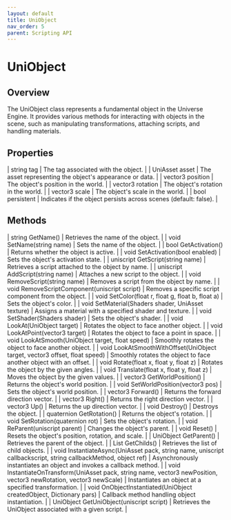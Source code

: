 ```yaml
---
layout: default
title: UniObject
nav_order: 5
parent: Scripting API
---
```

# UniObject

## Overview

The UniObject class represents a fundamental object in the Universe Engine. It provides various methods for interacting with objects in the scene, such as manipulating transformations, attaching scripts, and handling materials.

## Properties

| string tag | The tag associated with the object. |
| UniAsset asset | The asset representing the object's appearance or data. |
| vector3 position | The object's position in the world. |
| vector3 rotation | The object's rotation in the world. |
| vector3 scale | The object's scale in the world. |
| bool persistent | Indicates if the object persists across scenes (default: false). |

## Methods

| string GetName() | Retrieves the name of the object. |
| void SetName(string name) | Sets the name of the object. |
| bool GetActivation() | Returns whether the object is active. |
| void SetActivation(bool enabled) | Sets the object's activation state. |
| uniscript GetScript(string name) | Retrieves a script attached to the object by name. |
| uniscript AddScript(string name) | Attaches a new script to the object. |
| void RemoveScript(string name) | Removes a script from the object by name. |
| void RemoveScriptComponent(uniscript script) | Removes a specific script component from the object. |
| void SetColor(float r, float g, float b, float a) | Sets the object's color. |
| void SetMaterial(Shaders shader, UniAsset texture) | Assigns a material with a specified shader and texture. |
| void SetShader(Shaders shader) | Sets the object's shader. |
| void LookAt(UniObject target) | Rotates the object to face another object. |
| void LookAtPoint(vector3 target) | Rotates the object to face a point in space. |
| void LookAtSmooth(UniObject target, float speed) | Smoothly rotates the object to face another object. |
| void LookAtSmoothWithOffset(UniObject target, vector3 offset, float speed) | Smoothly rotates the object to face another object with an offset. |
| void Rotate(float x, float y, float z) | Rotates the object by the given angles. |
| void Translate(float x, float y, float z) | Moves the object by the given values. |
| vector3 GetWorldPosition() | Returns the object's world position. |
| void SetWorldPosition(vector3 pos) | Sets the object's world position. |
| vector3 Forward() | Returns the forward direction vector. |
| vector3 Right() | Returns the right direction vector. |
| vector3 Up() | Returns the up direction vector. |
| void Destroy() | Destroys the object. |
| quaternion GetRotation() | Returns the object's rotation. |
| void SetRotation(quaternion rot) | Sets the object's rotation. |
| void ReParent(uniscript parent) | Changes the object's parent. |
| void Reset() | Resets the object's position, rotation, and scale. |
| UniObject GetParent() | Retrieves the parent of the object. |
| List GetChilds() | Retrieves the list of child objects. |
| void InstantiateAsync(UniAsset pack, string name, uniscript callbackscript, string callbackMethod, object ref) | Asynchronously instantiates an object and invokes a callback method. |
| void InstantiateOnTransform(UniAsset pack, string name, vector3 newPosition, vector3 newRotation, vector3 newScale) | Instantiates an object at a specified transformation. |
| void OnObjectInstantiated(UniObject createdObject, Dictionary pars) | Callback method handling object instantiation. |
| UniObject GetUniObject(uniscript script) | Retrieves the UniObject associated with a given script. |
